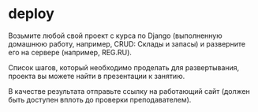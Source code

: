 # deploy
Возьмите любой свой проект с курса по Django (выполненную домашнюю работу, например, CRUD: Склады и запасы) и разверните его на сервере (например, REG.RU).

Список шагов, который необходимо проделать для развертывания, проекта вы можете найти в презентации к занятию.

В качестве результата отправьте ссылку на работающий сайт (должен быть доступен вплоть до проверки преподавателем).

